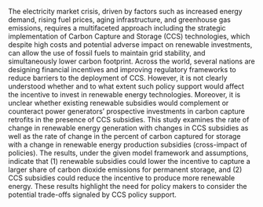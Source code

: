 The electricity market crisis, driven by factors such as increased energy demand, rising fuel prices, aging infrastructure, and greenhouse gas emissions, requires a multifaceted approach including the strategic implementation of Carbon Capture and Storage (CCS) technologies, which despite high costs and potential adverse impact on renewable investments, can allow the use of fossil fuels to maintain grid stability, and simultaneously lower carbon footprint. Across the world, several nations are designing financial incentives and improving regulatory frameworks to reduce barriers to the deployment of CCS. However, it is not clearly understood whether and to what extent such policy support would affect the incentive to invest in renewable energy technologies. Moreover, it is unclear whether existing renewable subsidies would complement or counteract power generators’ prospective investments in carbon capture retrofits in the presence of CCS subsidies. This study examines the rate of change in renewable energy generation with changes in CCS subsidies as well as the rate of change in the percent of carbon captured for storage with a change in renewable energy production subsidies (cross-impact of policies). The results, under the given model framework and assumptions, indicate that (1) renewable subsidies could lower the incentive to capture a larger share of carbon dioxide emissions for permanent storage, and (2) CCS subsidies could reduce the incentive to produce more renewable energy. These results highlight the need for policy makers to consider the potential trade-offs signaled by CCS policy support.